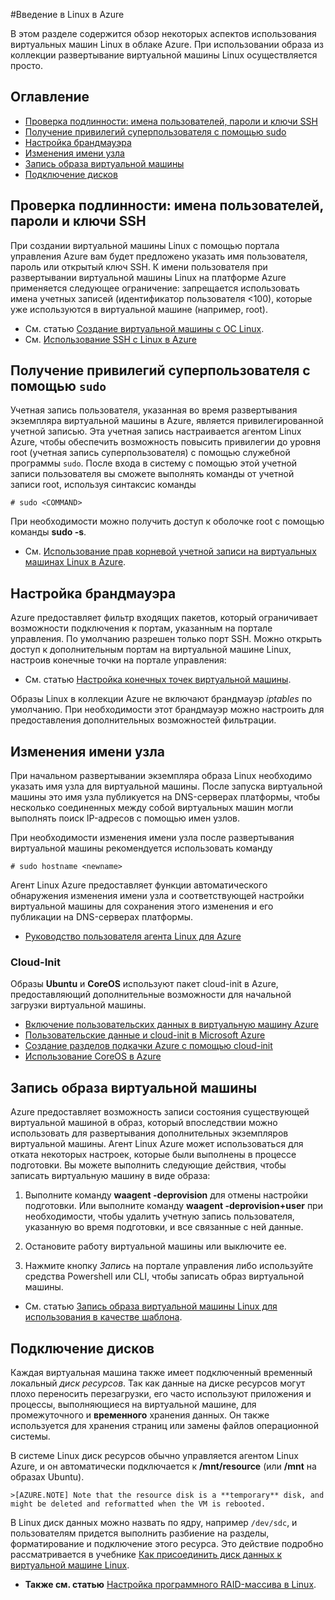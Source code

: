<properties
	pageTitle="Введение в Linux в Azure | Microsoft Azure"
	description="Узнайте о том, как использовать виртуальные машины Linux в Azure."
	services="virtual-machines"
	documentationCenter="python"
	authors="szarkos"
	manager="timlt"
	editor=""/>

<tags
	ms.service="virtual-machines"
	ms.workload="infrastructure-services"
	ms.tgt_pltfrm="vm-linux"
	ms.devlang="na"
	ms.topic="article"
	ms.date="06/11/2015"
	ms.author="szark"/>





#Введение в Linux в Azure

В этом разделе содержится обзор некоторых аспектов использования виртуальных машин Linux в облаке Azure. При использовании образа из коллекции развертывание виртуальной машины Linux осуществляется просто.

## Оглавление ##

* [Проверка подлинности: имена пользователей, пароли и ключи SSH](#authentication)
* [Получение привилегий суперпользователя с помощью sudo](#superuserprivileges)
* [Настройка брандмауэра](#firewallconfiguration)
* [Изменения имени узла](#hostnamechanges)
* [Запись образа виртуальной машины](#virtualmachine)
* [Подключение дисков](#attachingdisks)

## <a id="authentication"></a>Проверка подлинности: имена пользователей, пароли и ключи SSH

При создании виртуальной машины Linux с помощью портала управления Azure вам будет предложено указать имя пользователя, пароль или открытый ключ SSH. К имени пользователя при развертывании виртуальной машины Linux на платформе Azure применяется следующее ограничение: запрещается использовать имена учетных записей (идентификатор пользователя <100), которые уже используются в виртуальной машине (например, root).


 - См. статью [Создание виртуальной машины с ОС Linux](virtual-machines-linux-tutorial.md).
 - См. [Использование SSH с Linux в Azure](../linux-use-ssh-key.md)


## <a id="superuserprivileges"></a>Получение привилегий суперпользователя с помощью `sudo`

Учетная запись пользователя, указанная во время развертывания экземпляра виртуальной машины в Azure, является привилегированной учетной записью. Эта учетная запись настраивается агентом Linux Azure, чтобы обеспечить возможность повысить привилегии до уровня root (учетная запись суперпользователя) с помощью служебной программы `sudo`. После входа в систему с помощью этой учетной записи пользователя вы сможете выполнять команды от учетной записи root, используя синтаксис команды

	# sudo <COMMAND>

При необходимости можно получить доступ к оболочке root с помощью команды **sudo -s**.

- См. [Использование прав корневой учетной записи на виртуальных машинах Linux в Azure](virtual-machines-linux-use-root-privileges.md).


## <a id="firewallconfiguration"></a>Настройка брандмауэра

Azure предоставляет фильтр входящих пакетов, который ограничивает возможности подключения к портам, указанным на портале управления. По умолчанию разрешен только порт SSH. Можно открыть доступ к дополнительным портам на виртуальной машине Linux, настроив конечные точки на портале управления:

 - См. статью [Настройка конечных точек виртуальной машины](virtual-machines-set-up-endpoints.md).

Образы Linux в коллекции Azure не включают брандмауэр *iptables* по умолчанию. При необходимости этот брандмауэр можно настроить для предоставления дополнительных возможностей фильтрации.


## <a id="hostnamechanges"></a>Изменения имени узла

При начальном развертывании экземпляра образа Linux необходимо указать имя узла для виртуальной машины. После запуска виртуальной машины это имя узла публикуется на DNS-серверах платформы, чтобы несколько соединенных между собой виртуальных машин могли выполнять поиск IP-адресов с помощью имен узлов.

При необходимости изменения имени узла после развертывания виртуальной машины рекомендуется использовать команду

	# sudo hostname <newname>

Агент Linux Azure предоставляет функции автоматического обнаружения изменения имени узла и соответствующей настройки виртуальной машины для сохранения этого изменения и его публикации на DNS-серверах платформы.

 - [Руководство пользователя агента Linux для Azure](virtual-machines-linux-agent-user-guide.md)

### Cloud-Init
Образы **Ubuntu** и **CoreOS** используют пакет cloud-init в Azure, предоставляющий дополнительные возможности для начальной загрузки виртуальной машины.

 - [Включение пользовательских данных в виртуальную машину Azure](virtual-machines-how-to-inject-custom-data.md)
 - [Пользовательские данные и cloud-init в Microsoft Azure](http://azure.microsoft.com/blog/2014/04/21/custom-data-and-cloud-init-on-windows-azure/)
 - [Создание разделов подкачки Azure с помощью cloud-init](https://wiki.ubuntu.com/AzureSwapPartitions)
 - [Использование CoreOS в Azure](virtual-machines-linux-coreos-how-to.md)


## <a id="virtualmachine"></a>Запись образа виртуальной машины

Azure предоставляет возможность записи состояния существующей виртуальной машиной в образ, который впоследствии можно использовать для развертывания дополнительных экземпляров виртуальной машины. Агент Linux Azure может использоваться для отката некоторых настроек, которые были выполнены в процессе подготовки. Вы можете выполнить следующие действия, чтобы записать виртуальную машину в виде образа:

1. Выполните команду **waagent -deprovision** для отмены настройки подготовки. Или выполните команду **waagent -deprovision+user** при необходимости, чтобы удалить учетную запись пользователя, указанную во время подготовки, и все связанные с ней данные.

2. Остановите работу виртуальной машины или выключите ее.

3. Нажмите кнопку *Запись* на портале управления либо используйте средства Powershell или CLI, чтобы записать образ виртуальной машины.

 - См. статью [Запись образа виртуальной машины Linux для использования в качестве шаблона](virtual-machines-linux-capture-image.md).


## <a id="attachingdisks"></a>Подключение дисков

Каждая виртуальная машина также имеет подключенный временный локальный *диск ресурсов*. Так как данные на диске ресурсов могут плохо переносить перезагрузки, его часто используют приложения и процессы, выполняющиеся на виртуальной машине, для промежуточного и **временного** хранения данных. Он также используется для хранения страниц или замены файлов операционной системы.

В системе Linux диск ресурсов обычно управляется агентом Linux Azure, и он автоматически подключается к **/mnt/resource** (или **/mnt** на образах Ubuntu).


	>[AZURE.NOTE] Note that the resource disk is a **temporary** disk, and might be deleted and reformatted when the VM is rebooted.

В Linux диск данных можно назвать по ядру, например `/dev/sdc`, и пользователям придется выполнить разбиение на разделы, форматирование и подключение этого ресурса. Это действие подробно рассматривается в учебнике [Как присоединить диск данных к виртуальной машине Linux](virtual-machines-linux-how-to-attach-disk.md).

 - **Также см. статью** [Настройка программного RAID-массива в Linux](virtual-machines-linux-configure-raid.md).
 

<!---HONumber=August15_HO7-->
